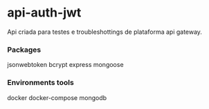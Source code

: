 # api-auth-jwt

Api criada para testes e troubleshottings de plataforma api gateway.

### Packages

jsonwebtoken
bcrypt
express
mongoose

### Environments tools

docker 
docker-compose
mongodb 
